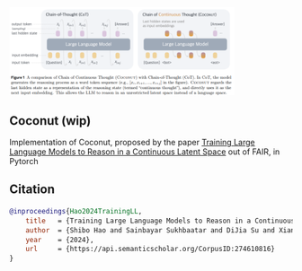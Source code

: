 <img src="./coconut.png" width="400px"></img>

## Coconut (wip)

Implementation of Coconut, proposed by the paper <a href="https://arxiv.org/abs/2412.06769">Training Large Language Models to Reason in a Continuous Latent Space</a> out of FAIR, in Pytorch

## Citation

```bibtex
@inproceedings{Hao2024TrainingLL,
    title   = {Training Large Language Models to Reason in a Continuous Latent Space},
    author  = {Shibo Hao and Sainbayar Sukhbaatar and DiJia Su and Xian Li and Zhiting Hu and Jason Weston and Yuandong Tian},
    year    = {2024},
    url     = {https://api.semanticscholar.org/CorpusID:274610816}
}
```
